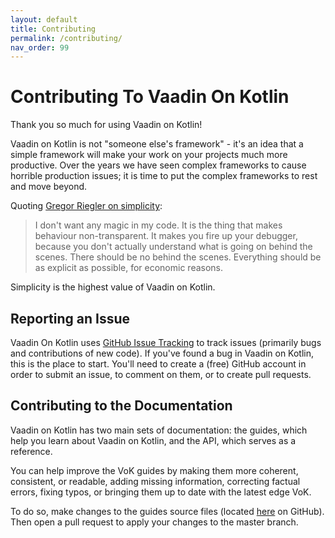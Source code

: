 ```yaml
---
layout: default
title: Contributing
permalink: /contributing/
nav_order: 99
---
```


# Contributing To Vaadin On Kotlin

Thank you so much for using Vaadin on Kotlin!

Vaadin on Kotlin is not "someone else's framework" - it's an idea that a simple
framework will make your work on your projects much more productive.
Over the years we have seen complex frameworks to cause horrible production issues;
it is time to put the complex frameworks to rest and move beyond.

Quoting [Gregor Riegler on simplicity](http://gregorriegler.com/2019/08/10/who-needs-lombok-anyhow.html):

> I don't want any magic in my code. It is the thing that makes behaviour non-transparent. It makes you fire up your debugger, because you don't actually understand what is going on behind the scenes. There should be no behind the scenes. Everything should be as explicit as possible, for economic reasons.

Simplicity is the highest value of Vaadin on Kotlin.

## Reporting an Issue

Vaadin On Kotlin uses [GitHub Issue Tracking](https://github.com/mvysny/vaadin-on-kotlin/issues)
to track issues (primarily bugs and contributions of new code). If you've found
a bug in Vaadin on Kotlin, this is the place to start. You'll need to create
a (free) GitHub account in order to submit an issue, to comment on them, or
to create pull requests.

## Contributing to the Documentation

Vaadin on Kotlin has two main sets of documentation: the guides, which help you learn
about Vaadin on Kotlin, and the API, which serves as a reference.

You can help improve the VoK guides by making them more coherent, consistent, or
readable, adding missing information, correcting factual errors, fixing
typos, or bringing them up to date with the latest edge VoK.

To do so, make changes to the guides source files (located [here](https://github.com/mvysny/vaadin-on-kotlin/tree/master/docs)
on GitHub). Then open a pull request to apply your changes to the master branch.
